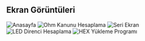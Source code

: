 ## Ekran Görüntüleri

![Anasayfa]()
![Ohm Kanunu Hesaplama]()
![Seri Ekran]()
![LED Direnci Hesaplama]()
![HEX Yükleme Programı]()
  
